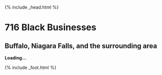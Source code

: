 {% include _head.html %}

<h1>716 Black Businesses</h1>

<h2>Buffalo, Niagara Falls, and the surrounding area</h2> 

<div id="ColorCode">
  <b>Loading...</b>
</div>


{% include _foot.html %}
